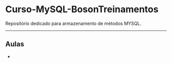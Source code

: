 # Curso-MySQL-BosonTreinamentos
Repositório dedicado para armazenamento de métodos MYSQL.
________

## Aulas

* 
